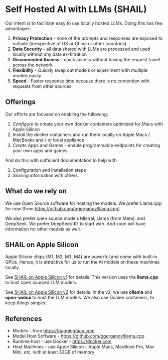 # Self Hosted AI with LLMs (SHAIL)

Our intent is to facilitate easy to use locally hosted LLMs. Doing this has few advantages:

1. **Privacy Protection** - none of the prompts and responses are exposed to outside (irrespective of US or China or other countries)
2. **Data Security** - all data shared with LLMs are processed and used locally without any data ex-filtration
3. **Disconnected Access** - quick access without having the request travel across the network
4. **Flexibility** - Quickly swap out models or experiment with multiple models easily
5. **Speed** - Faster response time because there is no contention with requests from other sources

## Offerings

Our efforts are focused on enabling the following:

1. *Configure* to create your own docker containers optimized for Macs with Apple Silicon
2. *Install* the docker containers and run them locally on Apple Macs / MacBooks and / or local appliance
3. *Create* Apps and Games - enable programmable endpoints for creating your own apps and games

And do this with sufficient documentation to help with

1. Configuration and installation steps
2. Sharing information with others

## What do we rely on

We use Open Source software for hosting the models.
We prefer Llama.cpp for now (from <https://github.com/ggerganov/llama.cpp>)

We also prefer open source models Mistral, Llama (from Meta), and DeepSeek.
We prefer DeepSeek-R1 to start with. And soon will have information for other models as well.

## SHAIL on Apple Silicon

Apple Silicon chips (M1, M2, M3, M4) are powerful and come with built-in GPUs.
Hence, it is attractive for us to run the AI models on these machines locally.

See [SHAIL on Apple Silicon v1](./docs/1.shail.apple.silicon.md) for details.
This version uses the **llama.cpp** to host open sourced LLM models.

See [SHAIL on Apple Silicon v2](./docs/2.shail.apple.silicon.md) for details.
In the v2, we use **ollama** and **open-webui** to host the LLM models.
We also use Docker containers, to keep things simpler.

## References

- Models - from <https://huggingface.com>
- Model Host Software - <https://github.com/ggerganov/llama.cpp>
- Runtime host - use Docker - <https://docker.com>
- Host Machines - use Apple Silicon - Apple Macs, MacBook Pro, Mac Mini, etc. with at least 32GB of memory
